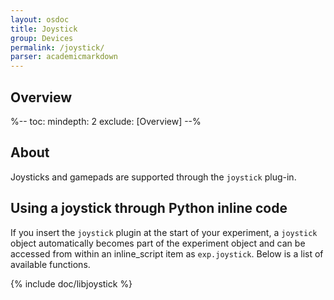 ```yaml
---
layout: osdoc
title: Joystick
group: Devices
permalink: /joystick/
parser: academicmarkdown
---
```


## Overview

%--
toc:
 mindepth: 2
 exclude: [Overview]
--%

## About

Joysticks and gamepads are supported through the `joystick` plug-in.

## Using a joystick through Python inline code

If you insert the `joystick` plugin at the start of your experiment, a `joystick` object automatically becomes part of the experiment object and can be accessed from within an inline_script item as `exp.joystick`. Below is a list of available functions.

{% include doc/libjoystick %}
